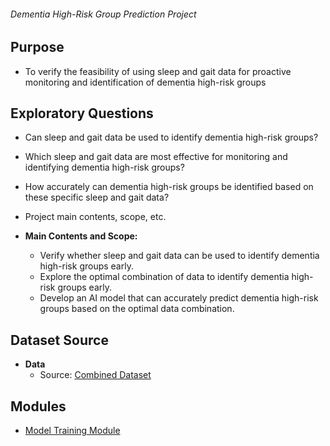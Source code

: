 ###### Dementia High-Risk Group Prediction Project

## Purpose

* To verify the feasibility of using sleep and gait data for proactive monitoring and identification of dementia high-risk groups

## Exploratory Questions

* Can sleep and gait data be used to identify dementia high-risk groups?
* Which sleep and gait data are most effective for monitoring and identifying dementia high-risk groups?
* How accurately can dementia high-risk groups be identified based on these specific sleep and gait data?

* Project main contents, scope, etc.
* **Main Contents and Scope:**
    * Verify whether sleep and gait data can be used to identify dementia high-risk groups early.
    * Explore the optimal combination of data to identify dementia high-risk groups early.
    * Develop an AI model that can accurately predict dementia high-risk groups based on the optimal data combination.

## Dataset Source
* **Data**
    * Source: [Combined Dataset](https://aihub.or.kr/aihubdata/data/view.do?currMenu=115&topMenu=100&aihubDataSe=realm&dataSetSn=226)
## Modules

* [Model Training Module](https://github.com/bluesky0911/Dementia_Data_Analysis/tree/master/Data_Analysis_Module/README.md)
